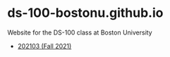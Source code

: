 # ds-100-bostonu.github.io
Website for the DS-100 class at Boston University

* [202103 (Fall 2021)](./202103)
